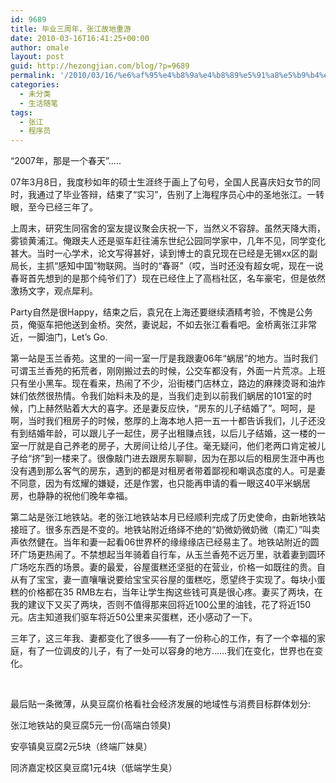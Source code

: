 ```yaml
---
id: 9689
title: 毕业三周年，张江故地重游
date: 2010-03-16T16:41:25+00:00
author: omale
layout: post
guid: http://hezongjian.com/blog/?p=9689
permalink: '/2010/03/16/%e6%af%95%e4%b8%9a%e4%b8%89%e5%91%a8%e5%b9%b4%ef%bc%8c%e5%bc%a0%e6%b1%9f%e6%95%85%e5%9c%b0%e9%87%8d%e6%b8%b8/'
categories:
  - 未分类
  - 生活随笔
tags:
  - 张江
  - 程序员
---
```

&ldquo;2007年，那是一个春天&rdquo;&#8230;..

07年3月8日，我度秒如年的硕士生涯终于画上了句号，全国人民喜庆妇女节的同时，我通过了毕业答辩，结束了&ldquo;实习&rdquo;，告别了上海程序员心中的圣地张江。一转眼，至今已经三年了。

上周末，研究生同宿舍的室友提议聚会庆祝一下，当然义不容辞。虽然天降大雨，雾锁黄浦江。俺跟夫人还是驱车赶往浦东世纪公园同学家中，几年不见，同学变化甚大。当时一心学术，论文写得甚好，读到博士的袁兄现在已经是无锡xx区的副局长，主抓&ldquo;感知中国&rdquo;物联网。当时的&ldquo;春哥&rdquo;（哎，当时还没有超女呢，现在一说春哥首先想到的是那个纯爷们了）现在已经住上了高档社区，名车豪宅，但是依然激扬文字，观点犀利。

Party自然是很Happy，结束之后，袁兄在上海还要继续酒精考验，不愧是公务员，俺驱车把他送到金桥。突然，妻说起，不如去张江看看吧。金桥离张江非常近，一脚油门，Let&#8217;s Go.

第一站是玉兰香苑。这里的一间一室一厅是我跟妻06年&ldquo;蜗居&rdquo;的地方。当时我们可谓玉兰香苑的拓荒者，刚刚搬过去的时候，公交车都没有，外面一片荒凉。上班只有坐小黑车。现在看来，热闹了不少，沿街楼门店林立，路边的麻辣烫哥和油炸妹们依然很热情。令我们始料未及的是，当我们走到以前我们蜗居的101室的时候，门上赫然贴着大大的喜字。还是妻反应快，&ldquo;房东的儿子结婚了&rdquo;。呵呵，是啊，当时我们租房子的时候，憨厚的上海本地人把一五一十都告诉我们，儿子还没有到结婚年龄，可以跟儿子一起住，房子出租赚点钱，以后儿子结婚，这一楼的一室一厅就是自己养老的房子，大房间让给儿子住。毫无疑问，他们老两口肯定被儿子给&ldquo;挤&rdquo;到一楼来了。很像敲门进去跟房东聊聊，因为在那以后的租房生涯中再也没有遇到那么客气的房东，遇到的都是对租房者带着鄙视和嘲讽态度的人。可是妻不同意，因为有炫耀的嫌疑，还是作罢，也只能再申请的看一眼这40平米蜗居房，也静静的祝他们晚年幸福。

第二站是张江地铁站。老的张江地铁站本月已经顺利完成了历史使命，由新地铁站接班了。很多东西是不变的。地铁站附近络绎不绝的&ldquo;奶微奶微奶微（南汇）&rdquo;叫卖声依然健在。当年和妻一起看06世界杯的缘缘缘店已经易主了。地铁站附近的圆环广场更热闹了。不禁想起当年骑着自行车，从玉兰香苑不远万里，驮着妻到圆环广场吃东西的场景。妻的最爱，谷屋蛋糕还坚挺的在营业，价格一如既往的贵。自从有了宝宝，妻一直嚷嚷说要给宝宝买谷屋的蛋糕吃，愿望终于实现了。每块小蛋糕的价格都在35 RMB左右，当年让学生掏这些钱可真是很心疼。妻买了两块，在我的建议下又买了两块，否则不值得那来回将近100公里的油钱，花了将近150元。店主知道我们驱车将近50公里来买蛋糕，还小感动了一下。

三年了，这三年我、妻都变化了很多&mdash;&mdash;有了一份称心的工作，有了一个幸福的家庭，有了一位调皮的儿子，有了一处可以容身的地方&hellip;&hellip;我们在变化，世界也在变化。

&nbsp;

最后贴一条微薄，从臭豆腐价格看社会经济发展的地域性与消费目标群体划分:

张江地铁站的臭豆腐5元一份(高端白领臭)

安亭镇臭豆腐2元5块（终端厂妹臭）

同济嘉定校区臭豆腐1元4块（低端学生臭）

&nbsp;
